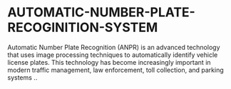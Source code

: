 # AUTOMATIC-NUMBER-PLATE-RECOGINITION-SYSTEM
Automatic Number Plate Recognition (ANPR) is an advanced technology that uses image processing techniques to automatically identify vehicle license plates. This technology has become increasingly important in modern traffic management, law enforcement, toll collection, and parking systems ..
